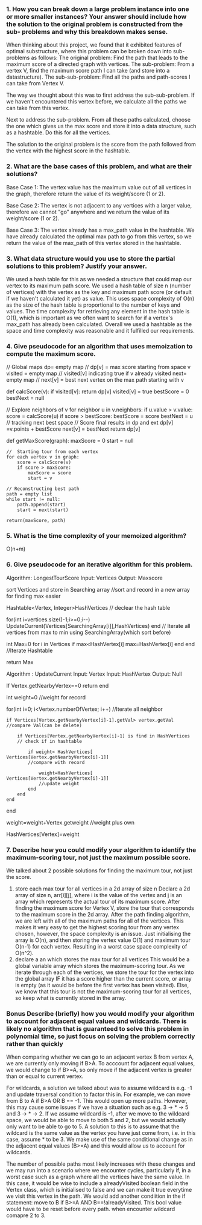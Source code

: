 ### 1. How you can break down a large problem instance into one or more smaller instances? Your answer should include how the solution to the original problem is constructed from the sub- problems and why this breakdown makes sense.

When thinking about this project, we found that it exhibited features of optimal substructure, where this problem
can be broken down into sub-problems as follows:
The original problem: Find the path that leads to the maximum score of a directed graph with vertices.
The sub-problem: From a vertex V, find the maximum score path I can take (and store into a datastructure).
The sub-sub-problem: Find all the paths and path-scores I can take from Vertex V.

The way we thought about this was to first address the sub-sub-problem. If we haven't encountered this vertex
before, we calculate all the paths we can take from this vertex. 

Next to address the sub-problem. From all these paths calculated, choose the one which gives us the max score and 
store it into a data structure, such as a hashtable. Do this for all the vertices.

The solution to the original problem is the score from the path followed from the vertex with the highest
score in the hashtable.

### 2. What are the base cases of this problem, and what are their solutions?
Base Case 1: The vertex value has the maximum value out of all vertices in the graph, therefore return the value
of its weight/score (1 or 2).

Base Case 2: The vertex is not adjacent to any vertices with a larger value, therefore we cannot "go" anywhere
and we return the value of its weight/score (1 or 2).

Base Case 3: The vertex already has a max_path value in the hashtable. We have already calculated the optimal max 
path to go from this vertex, so we return the value of the max_path of this vertex stored in the hashtable.


### 3. What data structure would you use to store the partial solutions to this problem? Justify your answer.
We used a hash table for this as we needed a structure that could map our vertex to its maximum path score. We used a hash table of size n (number of vertices) with the vertex as the key and maximum path score (or default if we haven't calculated it yet) as value. This uses space complexity of O(n) as the size of the hash table is proportional to the number of keys and values. The time complexity for retrieving any element in the hash table is O(1), which is important as we often want to search for if a vertex's max_path has already been calculated. Overall we used a hashtable as the space and time complexity was reasonable and it fulfilled our requirements.


### 4. Give pseudocode for an algorithm that uses memoization to compute the maximum score.
// Global maps
dp= empty map       // dp[v] = max score starting from space v
visited = empty map // visited[v] indicating true if v already visited
next= empty map  // next[v] = best next vertex on the max path starting with v

def calcScore(v):
	if visited[v]:
		return dp[v]
	visited[v] = true
	bestScore = 0
	bestNext = null

// Explore neighbors of v
	for neighbor u in v.neighbors:
		if u.value > v.value:
			score = calcScore(u)
			if score > bestScore:
				bestScore = score
				bestNext = u  // tracking next best space
	// Score final results in dp and ext
	dp[v] =v.points + bestScore
	next[v] = bestNext
	return dp[v]

def getMaxScore(graph):
	maxScore = 0
	start = null
	
	//  Starting tour from each vertex
	for each vertex v in graph:
		score = calcScore(v)
		if score > maxScore:
			maxScore = score
			start = v

	// Reconstructing best path
	path = empty list
  	while start != null:
		path.append(start)
		start = next(start)

	return(maxScore, path)
### 5. What is the time complexity of your memoized algorithm?
O(n+m)

### 6. Give pseudocode for an iterative algorithm for this problem.
 Algorithm: LongestTourScore
 Input: Vertices 
 Output: Maxscore

 sort Vertices and store in Searching array
//sort and record in a new array for finding max easier

 Hashtable<Vertex, Integer>HashVertices 
// declear the hash table

 for(int i=vertices.size()-1;i>=0;i--)
 	UpdateCurrent(Vertices[SearchingArray[i]],HashVertices)
 end
//  Iterate all vertices from max to min using SearchingArray(which sort before)

int Max=0
 for i in Vertices
 	if max<HashVertex[i]
 		max=HashVertex[i]
	end
 end
//Iterate Hashtable

 return Max

 Algorithm : UpdateCurrent
 Input: Vertex
 Input: HashVertex
 Output: Null
 
 If Vertex.getNearbyVertex==0
 	return
 end
 
 int weight=0
//weight for record

for(int i=0; i<Vertex.numberOfVertex; i++)
//Iterate all neighbor
 
	if Vertices[Vertex.getNearbyVertex[i]-1].getVal> vertex.getVal
 	//compare Val(can be delete)
  
		if Vertices[Vertex.getNearbyVertex[i]-1] is find in HashVertices
		// check if in hashtable
  
			if weight< HashVertices[ Vertices[Vertex.getNearbyVertex[i]-1]]
			//compare with record
   
				weight=HashVertices[ Vertices[Vertex.getNearbyVertex[i]-1]]
				//update weight
			end
		end
	end
 end
 
 weight=weight+Vertex.getweight
 //weight plus own
 
 HashVertices[Vertex]=weight

### 7. Describe how you could modify your algorithm to identify the maximum-scoring tour, not just the maximum possible score.

We talked about 2 possible solutions for finding the maximum tour, not just the score.
1) store each max tour for all vertices in a 2d array of size n
   Declare a 2d array of size n, arr[i][j], where i is the value of the vertex and j is an array which represents the actual tour of its maximum score.
   After finding the maximum score for Vertex V, store the tour that corresponds to the maximum score in the 2d array.
   After the path finding algorithm, we are left with all of the maximum paths for all of the vertices.
   This makes it very easy to get the highest scoring tour from any vertex chosen, however, the space complexity is an issue. Just initialising the array is O(n), and then storing the vertex value O(1) and maximum tour O(n-1) for each vertex. Resulting in a worst case space complexity of O(n^2).
2) declare a an which stores the max tour for all vertices
   This would be a global variable array which stores the maximum-scoring tour. As we iterate through each of the vertices, we store the tour for the vertex into the global array IF it has a score higher than the current score, or array is empty (as it would be before the first vertex has been visited). Else, we know that this tour is not the maximum-scoring tour for all vertices, so keep what is currently stored in the array. 



### Bonus Describe (briefly) how you would modify your algorithm to account for adjacent equal values and wildcards. There is likely no algorithm that is guaranteed to solve this problem in polynomial time, so just focus on solving the problem correctly rather than quickly

When comparing whether we can go to an adjacent vertex B from vertex A, we are currently only moving if B>A. To acccount for adjacent equal values, we would change to if B>=A, so only move if the adjacent vertex is greater than or equal to current vertex. 

For wildcards, a solution we talked about was to assume wildcard is e.g. -1 and update traversal condition to factor this in. For example, we can move from B to A if B>A OR B == -1. This would open up more paths. However, this may cause some issues if we have a situation such as e.g. 3 -> * -> 5 and 3 -> * -> 2. If we assume wildcard is -1, after we move to the wildcard space, we would be able to move to both 5 and 2, but we would actually only want to be able to go to 5. A solution to this is to assume that the wildcard is the same value as the vertex you have just come from, i.e. in this case, assume * to be 3. We make use of the same conditional change as in the adjacent equal values (B>=A) and this would allow us to account for wildcards. 

The number of possible paths most likely increases with these changes and we may run into a scenario where we encounter cycles, particularly if, in a worst case such as a graph where all the vertices have the same value. In this case, it would be wise to include a alreadyVisited boolean field in the Vertex class, which is initialised to false and we can make it true everytime we visit this vertex in the path. We would add another condiition in the if statement: move to B if B>=A AND B==!alreadyVisited. This bool value would have to be reset before every path.
    when encounter wildcard comapre 2 to 3.
